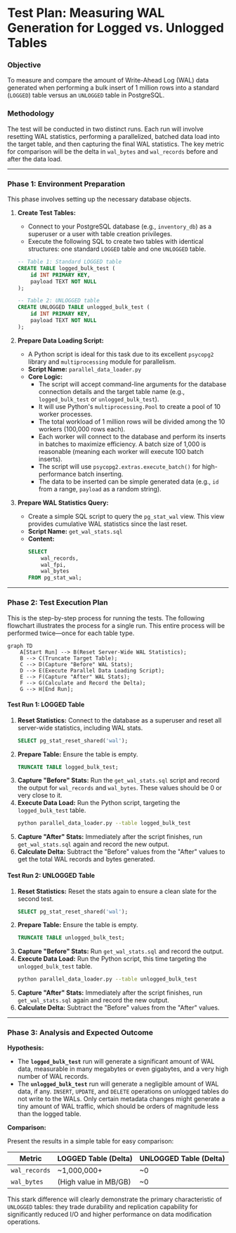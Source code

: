 # Test Plan: Measuring WAL Generation for Logged vs. Unlogged Tables

### **Objective**
To measure and compare the amount of Write-Ahead Log (WAL) data generated when performing a bulk insert of 1 million rows into a standard (`LOGGED`) table versus an `UNLOGGED` table in PostgreSQL.

### **Methodology**
The test will be conducted in two distinct runs. Each run will involve resetting WAL statistics, performing a parallelized, batched data load into the target table, and then capturing the final WAL statistics. The key metric for comparison will be the delta in `wal_bytes` and `wal_records` before and after the data load.

---

### **Phase 1: Environment Preparation**

This phase involves setting up the necessary database objects.

1.  **Create Test Tables:**
    *   Connect to your PostgreSQL database (e.g., `inventory_db`) as a superuser or a user with table creation privileges.
    *   Execute the following SQL to create two tables with identical structures: one standard `LOGGED` table and one `UNLOGGED` table.

    ```sql
    -- Table 1: Standard LOGGED table
    CREATE TABLE logged_bulk_test (
        id INT PRIMARY KEY,
        payload TEXT NOT NULL
    );

    -- Table 2: UNLOGGED table
    CREATE UNLOGGED TABLE unlogged_bulk_test (
        id INT PRIMARY KEY,
        payload TEXT NOT NULL
    );
    ```

2.  **Prepare Data Loading Script:**
    *   A Python script is ideal for this task due to its excellent `psycopg2` library and `multiprocessing` module for parallelism.
    *   **Script Name:** `parallel_data_loader.py`
    *   **Core Logic:**
        *   The script will accept command-line arguments for the database connection details and the target table name (e.g., `logged_bulk_test` or `unlogged_bulk_test`).
        *   It will use Python's `multiprocessing.Pool` to create a pool of 10 worker processes.
        *   The total workload of 1 million rows will be divided among the 10 workers (100,000 rows each).
        *   Each worker will connect to the database and perform its inserts in batches to maximize efficiency. A batch size of 1,000 is reasonable (meaning each worker will execute 100 batch inserts).
        *   The script will use `psycopg2.extras.execute_batch()` for high-performance batch inserting.
        *   The data to be inserted can be simple generated data (e.g., `id` from a range, `payload` as a random string).

3.  **Prepare WAL Statistics Query:**
    *   Create a simple SQL script to query the `pg_stat_wal` view. This view provides cumulative WAL statistics since the last reset.
    *   **Script Name:** `get_wal_stats.sql`
    *   **Content:**
        ```sql
        SELECT
            wal_records,
            wal_fpi,
            wal_bytes
        FROM pg_stat_wal;
        ```

---

### **Phase 2: Test Execution Plan**

This is the step-by-step process for running the tests. The following flowchart illustrates the process for a single run. This entire process will be performed twice—once for each table type.

```mermaid
graph TD
    A[Start Run] --> B(Reset Server-Wide WAL Statistics);
    B --> C(Truncate Target Table);
    C --> D(Capture "Before" WAL Stats);
    D --> E(Execute Parallel Data Loading Script);
    E --> F(Capture "After" WAL Stats);
    F --> G(Calculate and Record the Delta);
    G --> H[End Run];
```

#### **Test Run 1: LOGGED Table**

1.  **Reset Statistics:** Connect to the database as a superuser and reset all server-wide statistics, including WAL stats.
    ```sql
    SELECT pg_stat_reset_shared('wal');
    ```
2.  **Prepare Table:** Ensure the table is empty.
    ```sql
    TRUNCATE TABLE logged_bulk_test;
    ```
3.  **Capture "Before" Stats:** Run the `get_wal_stats.sql` script and record the output for `wal_records` and `wal_bytes`. These values should be 0 or very close to it.
4.  **Execute Data Load:** Run the Python script, targeting the `logged_bulk_test` table.
    ```bash
    python parallel_data_loader.py --table logged_bulk_test
    ```
5.  **Capture "After" Stats:** Immediately after the script finishes, run `get_wal_stats.sql` again and record the new output.
6.  **Calculate Delta:** Subtract the "Before" values from the "After" values to get the total WAL records and bytes generated.

#### **Test Run 2: UNLOGGED Table**

1.  **Reset Statistics:** Reset the stats again to ensure a clean slate for the second test.
    ```sql
    SELECT pg_stat_reset_shared('wal');
    ```
2.  **Prepare Table:** Ensure the table is empty.
    ```sql
    TRUNCATE TABLE unlogged_bulk_test;
    ```
3.  **Capture "Before" Stats:** Run `get_wal_stats.sql` and record the output.
4.  **Execute Data Load:** Run the Python script, this time targeting the `unlogged_bulk_test` table.
    ```bash
    python parallel_data_loader.py --table unlogged_bulk_test
    ```
5.  **Capture "After" Stats:** Immediately after the script finishes, run `get_wal_stats.sql` again and record the new output.
6.  **Calculate Delta:** Subtract the "Before" values from the "After" values.

---

### **Phase 3: Analysis and Expected Outcome**

**Hypothesis:**

*   The **`logged_bulk_test`** run will generate a significant amount of WAL data, measurable in many megabytes or even gigabytes, and a very high number of WAL records.
*   The **`unlogged_bulk_test`** run will generate a negligible amount of WAL data, if any. `INSERT`, `UPDATE`, and `DELETE` operations on unlogged tables do not write to the WALs. Only certain metadata changes might generate a tiny amount of WAL traffic, which should be orders of magnitude less than the logged table.

**Comparison:**

Present the results in a simple table for easy comparison:

| Metric        | LOGGED Table (Delta) | UNLOGGED Table (Delta) |
|---------------|----------------------|------------------------|
| `wal_records` | ~1,000,000+          | ~0                     |
| `wal_bytes`   | (High value in MB/GB)| ~0                     |

This stark difference will clearly demonstrate the primary characteristic of `UNLOGGED` tables: they trade durability and replication capability for significantly reduced I/O and higher performance on data modification operations.